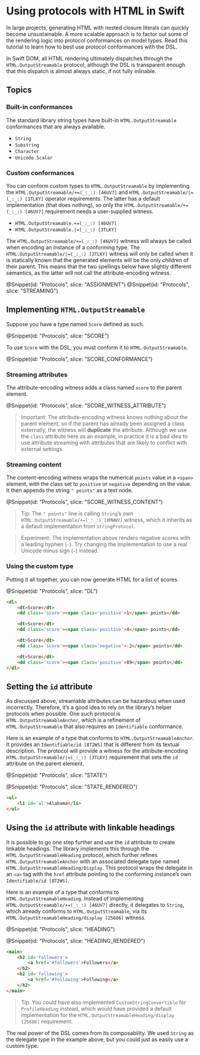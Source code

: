 # Using protocols with HTML in Swift

In large projects, generating HTML with nested closure literals can quickly become
unsustainable. A more scalable approach is to factor out some of the rendering logic into
protocol conformances on model types. Read this tutorial to learn how to best use protocol
conformances with the DSL.

In Swift DOM, all HTML rendering ultimately dispatches through the ``HTML.OutputStreamable``
protocol, although the DSL is transparent enough that this dispatch is almost always static, if
not fully inlinable.

## Topics

### Built-in conformances

The standard library string types have built-in ``HTML.OutputStreamable`` conformances that are
always available.

-   ``String``
-   ``Substring``
-   ``Character``
-   ``Unicode.Scalar``

### Custom conformances

You can conform custom types to ``HTML.OutputStreamable`` by implementing the
``HTML.OutputStreamable/+=(_:_:) [46UV7]`` and ``HTML.OutputStreamable/|=(_:_:) [3TLKY]``
operator requirements. The latter has a default implementation (that does nothing), so
only the ``HTML.OutputStreamable/+=(_:_:) [46UV7]`` requirement needs a user-supplied witness.

-   ``HTML.OutputStreamable.+=(_:_:) [46UV7]``
-   ``HTML.OutputStreamable.|=(_:_:) [3TLKY]``

The ``HTML.OutputStreamable/+=(_:_:) [46UV7]`` witness will always be called when encoding an
instance of a conforming type. The ``HTML.OutputStreamable/|=(_:_:) [3TLKY]`` witness will only
be called when it is statically known that the generated elements will be the only children of
their parent. This means that the two spellings below have slightly different semantics, as the
latter will not call the attribute-encoding witness.

@Snippet(id: "Protocols", slice: "ASSIGNMENT")
@Snippet(id: "Protocols", slice: "STREAMING")

## Implementing `HTML.OutputStreamable`

Suppose you have a type named `Score` defined as such.

@Snippet(id: "Protocols", slice: "SCORE")

To use `Score` with the DSL, you must conform it to ``HTML.OutputStreamable``.

@Snippet(id: "Protocols", slice: "SCORE_CONFORMANCE")

### Streaming attributes

The attribute-encoding witness adds a class named `score` to the parent element.

@Snippet(id: "Protocols", slice: "SCORE_WITNESS_ATTRIBUTE")

>   Important:
>   The attribute-encoding witness knows nothing about the parent element, so if the parent has
>   already been assigned a class externally, the witness will **duplicate** the attribute.
>   Although we use the `class` attribute here as an example, in practice it is a bad idea to
>   use attribute streaming with attributes that are likely to conflict with external settings.

### Streaming content

The content-encoding witness wraps the numerical `points` value in a `<span>` element, with the
class set to `positive` or `negative` depending on the value. It then appends the string
`" points"` as a text node.

@Snippet(id: "Protocols", slice: "SCORE_WITNESS_CONTENT")

>   Tip:
>   The `" points"` line is calling ``String``’s own ``HTML.OutputStreamable/+=(_:_:) [8MWWV]``
>   witness, which it inherits as a default implementation from ``StringProtocol``.

>   Experiment:
>   The implementation above renders negative scores with a leading hyphen (`-`). Try changing
>   the implementation to use a real Unicode minus sign (`−`) instead.

### Using the custom type

Putting it all together, you can now generate HTML for a list of scores.

@Snippet(id: "Protocols", slice: "DL")

```html
<dl>
    <dt>Score</dt>
    <dd class='score'><span class='positive'>1</span> points</dd>

    <dt>Score</dt>
    <dd class='score'><span class='positive'>4</span> points</dd>

    <dt>Score</dt>
    <dd class='score'><span class='negative'>-2</span> points</dd>

    <dt>Score</dt>
    <dd class='score'><span class='positive'>89</span> points</dd>
</dl>
```

## Setting the `id` attribute

As discussed above, streamable attributes can be hazardous when used incorrectly. Therefore,
it’s a good idea to rely on the library’s helper protocols when possible. One such protocol is
``HTML.OutputStreamableAnchor``, which is a refinement of ``HTML.OutputStreamable`` that also
requires an ``Identifiable`` conformance.

Here is an example of a type that conforms to ``HTML.OutputStreamableAnchor``. It provides an
``Identifiable/id [8T2WS]`` that is different from its textual description. The protocol will
provide a witness for the attribute-encoding ``HTML.OutputStreamable/|=(_:_:) [3TLKY]``
requirement that sets the `id` attribute on the parent element.

@Snippet(id: "Protocols", slice: "STATE")

@Snippet(id: "Protocols", slice: "STATE_RENDERED")

```html
<ul>
    <li id='al'>Alabama</li>
</ul>
```


## Using the `id` attribute with linkable headings

It is possible to go one step further and use the `id` attribute to create linkable headings.
The library implements this through the ``HTML.OutputStreamableHeading`` protocol, which further
refines ``HTML.OutputStreamableAnchor`` with an associated delegate type named
``HTML.OutputStreamableHeading/Display``. This protocol wraps the delegate in an `<a>` tag with
the `href` attribute pointing to the conforming instance’s own ``Identifiable/id [8T2WS]``.

Here is an example of a type that conforms to ``HTML.OutputStreamableHeading``. Instead of
implementing ``HTML.OutputStreamable/+=(_:_:) [46UV7]`` directly, it delegates to ``String``,
which already conforms to ``HTML.OutputStreamable``, via its
``HTML.OutputStreamableHeading/display [25686]`` witness.

@Snippet(id: "Protocols", slice: "HEADING")

@Snippet(id: "Protocols", slice: "HEADING_RENDERED")

```html
<main>
    <h2 id='followers'>
        <a href='#followers'>Followers</a>
    </h2>
    <h2 id='following'>
        <a href='#following'>Following</a>
    </h2>
</main>
```

>   Tip:
>   You could have also implemented ``CustomStringConvertible`` for `ProfileHeading` instead,
>   which would have provided a default implementation for the
>   ``HTML.OutputStreamableHeading/display [25686]`` requirement.

The real power of the DSL comes from its composability. We used ``String`` as the delegate type
in the example above, but you could just as easily use a custom type.
